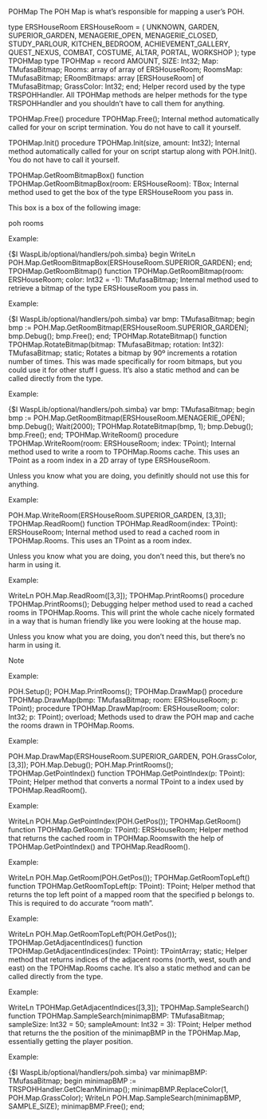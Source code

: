 POHMap
The POH Map is what’s responsible for mapping a user’s POH.

type ERSHouseRoom
ERSHouseRoom = (
  UNKNOWN, GARDEN, SUPERIOR_GARDEN, MENAGERIE_OPEN, MENAGERIE_CLOSED,
  STUDY_PARLOUR, KITCHEN_BEDROOM, ACHIEVEMENT_GALLERY, QUEST_NEXUS, COMBAT,
  COSTUME, ALTAR, PORTAL, WORKSHOP
);
type TPOHMap
type
  TPOHMap = record
    AMOUNT, SIZE: Int32;
    Map: TMufasaBitmap;
    Rooms: array of array of ERSHouseRoom;
    RoomsMap: TMufasaBitmap;
    ERoomBitmaps: array [ERSHouseRoom] of TMufasaBitmap;
    GrassColor: Int32;
  end;
Helper record used by the type TRSPOHHandler. All TPOHMap methods are helper methods for the type TRSPOHHandler and you shouldn’t have to call them for anything.

TPOHMap.Free()
procedure TPOHMap.Free();
Internal method automatically called for your on script termination. You do not have to call it yourself.

TPOHMap.Init()
procedure TPOHMap.Init(size, amount: Int32);
Internal method automatically called for your on script startup along with POH.Init(). You do not have to call it yourself.

TPOHMap.GetRoomBitmapBox()
function TPOHMap.GetRoomBitmapBox(room: ERSHouseRoom): TBox;
Internal method used to get the box of the type ERSHouseRoom you pass in.

This box is a box of the following image:

poh rooms

Example:

{$I WaspLib/optional/handlers/poh.simba}
begin
  WriteLn POH.Map.GetRoomBitmapBox(ERSHouseRoom.SUPERIOR_GARDEN);
end;
TPOHMap.GetRoomBitmap()
function TPOHMap.GetRoomBitmap(room: ERSHouseRoom; color: Int32 = -1): TMufasaBitmap;
Internal method used to retrieve a bitmap of the type ERSHouseRoom you pass in.

Example:

{$I WaspLib/optional/handlers/poh.simba}
var
  bmp: TMufasaBitmap;
begin
  bmp := POH.Map.GetRoomBitmap(ERSHouseRoom.SUPERIOR_GARDEN);
  bmp.Debug();
  bmp.Free();
end;
TPOHMap.RotateBitmap()
function TPOHMap.RotateBitmap(bitmap: TMufasaBitmap; rotation: Int32): TMufasaBitmap; static;
Rotates a bitmap by 90º increments a rotation number of times. This was made specifically for room bitmaps, but you could use it for other stuff I guess. It’s also a static method and can be called directly from the type.

Example:

{$I WaspLib/optional/handlers/poh.simba}
var
  bmp: TMufasaBitmap;
begin
  bmp := POH.Map.GetRoomBitmap(ERSHouseRoom.MENAGERIE_OPEN);
  bmp.Debug();
  Wait(2000);
  TPOHMap.RotateBitmap(bmp, 1);
  bmp.Debug();
  bmp.Free();
end;
TPOHMap.WriteRoom()
procedure TPOHMap.WriteRoom(room: ERSHouseRoom; index: TPoint);
Internal method used to write a room to TPOHMap.Rooms cache. This uses an TPoint as a room index in a 2D array of type ERSHouseRoom.

Unless you know what you are doing, you definitly should not use this for anything.

Example:

POH.Map.WriteRoom(ERSHouseRoom.SUPERIOR_GARDEN, [3,3]);
TPOHMap.ReadRoom()
function TPOHMap.ReadRoom(index: TPoint): ERSHouseRoom;
Internal method used to read a cached room in TPOHMap.Rooms. This uses an TPoint as a room index.

Unless you know what you are doing, you don’t need this, but there’s no harm in using it.

Example:

WriteLn POH.Map.ReadRoom([3,3]);
TPOHMap.PrintRooms()
procedure TPOHMap.PrintRooms();
Debugging helper method used to read a cached rooms in TPOHMap.Rooms. This will print the whole cache nicely formated in a way that is human friendly like you were looking at the house map.

Unless you know what you are doing, you don’t need this, but there’s no harm in using it.

Note 


Example:

POH.Setup();
POH.Map.PrintRooms();
TPOHMap.DrawMap()
procedure TPOHMap.DrawMap(bmp: TMufasaBitmap; room: ERSHouseRoom; p: TPoint);
procedure TPOHMap.DrawMap(room: ERSHouseRoom; color: Int32; p: TPoint); overload;
Methods used to draw the POH map and cache the rooms drawn in TPOHMap.Rooms.

Example:

POH.Map.DrawMap(ERSHouseRoom.SUPERIOR_GARDEN, POH.GrassColor, [3,3]);
POH.Map.Debug();
POH.Map.PrintRooms();
TPOHMap.GetPointIndex()
function TPOHMap.GetPointIndex(p: TPoint): TPoint;
Helper method that converts a normal TPoint to a index used by TPOHMap.ReadRoom().

Example:

WriteLn POH.Map.GetPointIndex(POH.GetPos());
TPOHMap.GetRoom()
function TPOHMap.GetRoom(p: TPoint): ERSHouseRoom;
Helper method that returns the cached room in TPOHMap.Roomswith the help of TPOHMap.GetPointIndex() and TPOHMap.ReadRoom().

Example:

WriteLn POH.Map.GetRoom(POH.GetPos());
TPOHMap.GetRoomTopLeft()
function TPOHMap.GetRoomTopLeft(p: TPoint): TPoint;
Helper method that returns the top left point of a mapped room that the specified p belongs to. This is required to do accurate “room math”.

Example:

WriteLn POH.Map.GetRoomTopLeft(POH.GetPos());
TPOHMap.GetAdjacentIndices()
function TPOHMap.GetAdjacentIndices(index: TPoint): TPointArray; static;
Helper method that returns indices of the adjacent rooms (north, west, south and east) on the TPOHMap.Rooms cache. It’s also a static method and can be called directly from the type.

Example:

WriteLn TPOHMap.GetAdjacentIndices([3,3]);
TPOHMap.SampleSearch()
function TPOHMap.SampleSearch(minimapBMP: TMufasaBitmap; sampleSize: Int32 = 50; sampleAmount: Int32 = 3): TPoint;
Helper method that returns the the position of the minimapBMP in the TPOHMap.Map, essentially getting the player position.

Example:

{$I WaspLib/optional/handlers/poh.simba}
var
  minimapBMP: TMufasaBitmap;
begin
  minimapBMP := TRSPOHHandler.GetCleanMinimap();
  minimapBMP.ReplaceColor(1, POH.Map.GrassColor);
  WriteLn POH.Map.SampleSearch(minimapBMP, SAMPLE_SIZE);
  minimapBMP.Free();
end;
